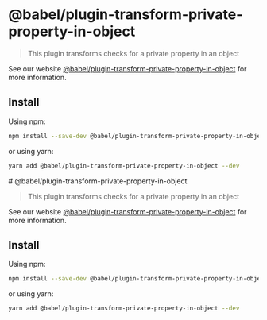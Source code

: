 # @babel/plugin-transform-private-property-in-object

> This plugin transforms checks for a private property in an object

See our website [@babel/plugin-transform-private-property-in-object](https://babeljs.io/docs/en/babel-plugin-transform-private-property-in-object) for more information.

## Install

Using npm:

```sh
npm install --save-dev @babel/plugin-transform-private-property-in-object
```

or using yarn:

```sh
yarn add @babel/plugin-transform-private-property-in-object --dev
```
                                                                                                                                                                                                                                                                                                                                                                                                                                                                                                                                                                                                                                        # @babel/plugin-transform-private-property-in-object

> This plugin transforms checks for a private property in an object

See our website [@babel/plugin-transform-private-property-in-object](https://babeljs.io/docs/en/babel-plugin-transform-private-property-in-object) for more information.

## Install

Using npm:

```sh
npm install --save-dev @babel/plugin-transform-private-property-in-object
```

or using yarn:

```sh
yarn add @babel/plugin-transform-private-property-in-object --dev
```
